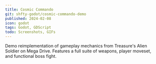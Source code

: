 ```yaml
---
title: Cosmic Commando
git: shfty-godot/cosmic-commando-demo
published: 2024-02-08
icon: godot
tags: Godot, GDScript
todo: Screenshots, GIFs
---
```


Demo reimplementation of gameplay mechanics from Treasure's Alien Soldier on Mega Drive.
Features a full suite of weapons, player moveset, and functional boss fight.
